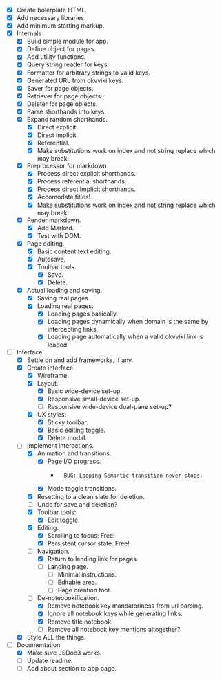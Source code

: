 - [x]   Create bolerplate HTML.
- [x]   Add necessary libraries.
- [x]   Add minimum starting markup.
- [x]   Internals
    - [x]   Build simple module for app.
    - [x]   Define object for pages.
    - [x]   Add utility functions.
    - [x]   Query string reader for keys.
    - [x]   Formatter for arbitrary strings to valid keys.
    - [x]   Generated URL from okvviki keys.
    - [x]   Saver for page objects.
    - [x]   Retriever for page objects.
    - [x]   Deleter for page objects.
    - [x]   Parse shorthands into keys.
    - [x]   Expand random shorthands.
        - [x]   Direct explicit.
        - [x]   Direct implicit.
        - [x]   Referential.
        - [x]   Make substitutions work on index and not string replace which may break!
    - [x]   Preprocessor for markdown
        - [x]   Process direct explicit shorthands.
        - [x]   Process referential shorthands.
        - [x]   Process direct implicit shorthands.
        - [x]   Accomodate titles!
        - [x]   Make substitutions work on index and not string replace which may break!
    - [x]   Render markdown.
        - [x]    Add Marked.
        - [x]    Test with DOM.
    - [x]   Page editing.
        - [x]   Basic content text editing.
        - [x]   Autosave.
        - [x]   Toolbar tools.
            - [x]   Save.
            - [x]   Delete.
    - [x]   Actual loading and saving.
        - [x]   Saving real pages.
        - [x]   Loading real pages.
            - [x]   Loading pages basically.
            - [x]   Loading pages dynamically when domain is the same by intercepting links.
            - [x]   Loading page automatically when a valid okvviki link is loaded.
- [ ]   Interface
    - [x]   Settle on and add frameworks, if any.
    - [x]   Create interface.
        - [x] Wireframe.
        - [x] Layout.
            - [x]   Basic wide-device set-up.
            - [x]   Responsive small-device set-up.
            - [ ]   Responsive wide-device dual-pane set-up?
        - [x] UX styles:
            - [x]   Sticky toolbar.
            - [x]   Basic editing toggle.
            - [x]   Delete modal.
    - [ ]   Implement interactions.
        - [x]   Animation and transitions.
            - [x]   Page I/O progress.
                -       BUG: Looping Semantic transition never stops.
            - [x]   Mode toggle transitions.
        - [x]   Resetting to a clean slate for deletion.
        - [ ]   Undo for save and deletion?
        - [x]   Toolbar tools:
            - [x]   Edit toggle.
        - [x]   Editing.
            - [x]   Scrolling to focus: Free!
            - [x]   Persistent cursor state: Free!
        - [ ]   Navigation.
            - [x]   Return to landing link for pages.
            - [ ]   Landing page.
                - [ ]   Minimal instructions.
                - [ ]   Editable area.
                - [ ]   Page creation tool.
        - [ ]   De-notebookification.
            - [x]   Remove notebook key mandatoriness from url parsing.
            - [x]   Ignore all notebook keys while generating links.
            - [x]   Remove title notebook.
            - [ ]   Remove all notebook key mentions altogether?
    - [x]   Style ALL the things.
- [ ]   Documentation
    - [x]   Make sure JSDoc3 works.
    - [ ]   Update readme.
    - [ ]   Add about section to app page.
